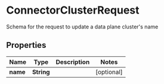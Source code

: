 

# ConnectorClusterRequest

Schema for the request to update a data plane cluster's name

## Properties

Name | Type | Description | Notes
------------ | ------------- | ------------- | -------------
**name** | **String** |  |  [optional]



